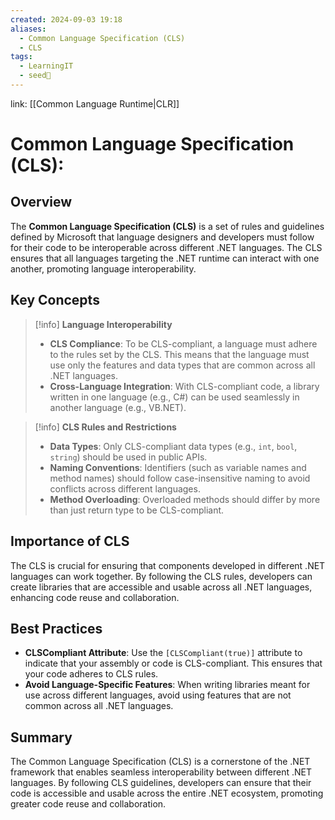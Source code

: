 ```yaml
---
created: 2024-09-03 19:18
aliases:
  - Common Language Specification (CLS)
  - CLS
tags:
  - LearningIT
  - seed🌱
---
```


link: [[Common Language Runtime|CLR]]

# **Common Language Specification (CLS):**

## Overview

The **Common Language Specification (CLS)** is a set of rules and guidelines defined by Microsoft that language designers and developers must follow for their code to be interoperable across different .NET languages. The CLS ensures that all languages targeting the .NET runtime can interact with one another, promoting language interoperability.

## Key Concepts

> [!info] **Language Interoperability**
> 
> - **CLS Compliance**: To be CLS-compliant, a language must adhere to the rules set by the CLS. This means that the language must use only the features and data types that are common across all .NET languages.
> - **Cross-Language Integration**: With CLS-compliant code, a library written in one language (e.g., C#) can be used seamlessly in another language (e.g., VB.NET).

> [!info] **CLS Rules and Restrictions**
> 
> - **Data Types**: Only CLS-compliant data types (e.g., `int`, `bool`, `string`) should be used in public APIs.
> - **Naming Conventions**: Identifiers (such as variable names and method names) should follow case-insensitive naming to avoid conflicts across different languages.
> - **Method Overloading**: Overloaded methods should differ by more than just return type to be CLS-compliant.

## Importance of CLS

The CLS is crucial for ensuring that components developed in different .NET languages can work together. By following the CLS rules, developers can create libraries that are accessible and usable across all .NET languages, enhancing code reuse and collaboration.

## Best Practices

- **CLSCompliant Attribute**: Use the `[CLSCompliant(true)]` attribute to indicate that your assembly or code is CLS-compliant. This ensures that your code adheres to CLS rules.
- **Avoid Language-Specific Features**: When writing libraries meant for use across different languages, avoid using features that are not common across all .NET languages.

## Summary

The Common Language Specification (CLS) is a cornerstone of the .NET framework that enables seamless interoperability between different .NET languages. By following CLS guidelines, developers can ensure that their code is accessible and usable across the entire .NET ecosystem, promoting greater code reuse and collaboration.